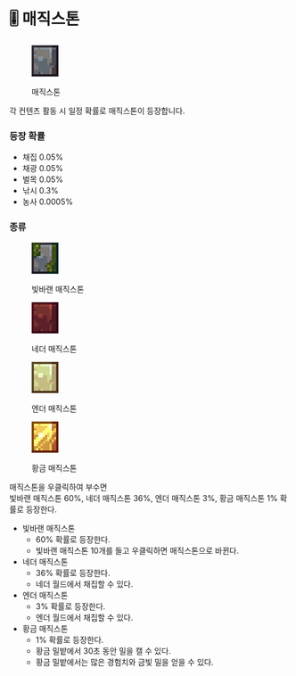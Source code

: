 # 🎚️ 매직스톤

<div align="left"><figure><img src="../.gitbook/assets/1.png" alt=""><figcaption><p>매직스톤</p></figcaption></figure></div>

각 컨텐츠 활동 시 일정 확률로 매직스톤이 등장합니다.

### **등장 확률**

* 채집 0.05%
* 채광 0.05%
* 벌목 0.05%
* 낚시 0.3%
* 농사 0.0005%



### **종류**

<div align="left"><figure><img src="../.gitbook/assets/2.png" alt=""><figcaption><p>빛바랜 매직스톤</p></figcaption></figure> <figure><img src="../.gitbook/assets/3.png" alt=""><figcaption><p>네더 매직스톤</p></figcaption></figure> <figure><img src="../.gitbook/assets/4.png" alt=""><figcaption><p>엔더 매직스톤</p></figcaption></figure> <figure><img src="../.gitbook/assets/5.png" alt=""><figcaption><p>황금 매직스톤</p></figcaption></figure></div>

매직스톤을 우클릭하여 부수면\
빛바랜 매직스톤 60%, 네더 매직스톤 36%, 엔더 매직스톤 3%, 황금 매직스톤 1% 확률로 등장한다.

* 빛바랜 매직스톤
  * 60% 확률로 등장한다.
  * 빛바랜 매직스톤 10개를 들고 우클릭하면 매직스톤으로 바뀐다.
* 네더 매직스톤
  * 36% 확률로 등장한다.
  * 네더 월드에서 채집할 수 있다.
* 엔더 매직스톤
  * 3% 확률로 등장한다.
  * 엔더 월드에서 채집할 수 있다.
* 황금 매직스톤
  * 1% 확률로 등장한다.
  * 황금 밀밭에서 30초 동안 밀을 캘 수 있다.
  * 황금 밀밭에서는 많은 경험치와 금빛 밀을 얻을 수 있다.
